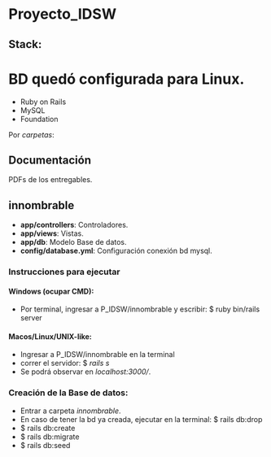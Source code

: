 # Proyecto_IDSW

## Stack:

# BD quedó configurada para Linux.

* Ruby on Rails
* MySQL
* Foundation

Por _carpetas_:

## Documentación

PDFs de los entregables.

## innombrable

* **app/controllers**: Controladores.
* **app/views**: Vistas.
* **app/db**: Modelo Base de datos.
* **config/database.yml**: Configuración conexión bd mysql.

### Instrucciones para ejecutar

#### Windows (ocupar CMD):

* Por terminal, ingresar a P_IDSW/innombrable y escribir: $ ruby bin/rails server

#### Macos/Linux/UNIX-like:

* Ingresar a P_IDSW/innombrable en la terminal
* correr el servidor: $ _rails s_
* Se podrá observar en _localhost:3000/_.

### Creación de la Base de datos:

* Entrar a carpeta _innombrable_.
* En caso de tener la bd ya creada, ejecutar en la terminal: $ rails db:drop
* $ rails db:create
* $ rails db:migrate
* $ rails db:seed
